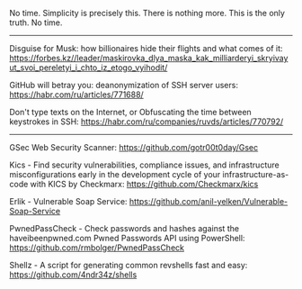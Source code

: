 No time. Simplicity is precisely this. There is nothing more. This is the only truth. No time.

----

Disguise for Musk: how billionaires hide their flights and what comes of it: https://forbes.kz//leader/maskirovka_dlya_maska_kak_milliarderyi_skryivayut_svoi_pereletyi_i_chto_iz_etogo_vyihodit/

GitHub will betray you: deanonymization of SSH server users: https://habr.com/ru/articles/771688/

Don't type texts on the Internet, or Obfuscating the time between keystrokes in SSH: https://habr.com/ru/companies/ruvds/articles/770792/

----

GSec Web Security Scanner: https://github.com/gotr00t0day/Gsec

Kics - Find security vulnerabilities, compliance issues, and infrastructure misconfigurations early in the development cycle of your infrastructure-as-code with KICS by Checkmarx: https://github.com/Checkmarx/kics

Erlik - Vulnerable Soap Service: https://github.com/anil-yelken/Vulnerable-Soap-Service

PwnedPassCheck - Check passwords and hashes against the haveibeenpwned.com Pwned Passwords API using PowerShell: https://github.com/rmbolger/PwnedPassCheck

Shellz - A script for generating common revshells fast and easy: https://github.com/4ndr34z/shells